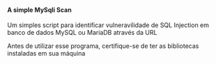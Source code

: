 #### A simple MySqli Scan

Um simples script para identificar vulneravilidade de SQL Injection em banco de dados MySQL ou MariaDB através da URL

Antes de utilizar esse programa, certifique-se de ter as bibliotecas instaladas em sua máquina